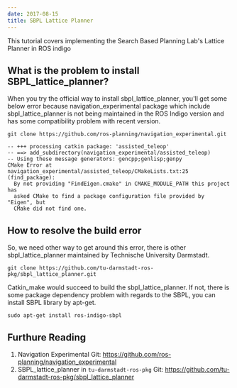 ```yaml
---
date: 2017-08-15
title: SBPL Lattice Planner
---
```

This tutorial covers implementing the Search Based Planning Lab's Lattice Planner in ROS indigo

## What is the problem to install SBPL_lattice_planner?
When you try the official way to install sbpl_lattice_planner, you'll get some below error because navigation_experimental package which include sbpl_lattice_planner is not being maintained in the ROS Indigo version and has some compatibility problem with recent version.
```
git clone https://github.com/ros-planning/navigation_experimental.git

-- +++ processing catkin package: 'assisted_teleop'
-- ==> add_subdirectory(navigation_experimental/assisted_teleop)
-- Using these message generators: gencpp;genlisp;genpy
CMake Error at navigation_experimental/assisted_teleop/CMakeLists.txt:25 (find_package):
  By not providing "FindEigen.cmake" in CMAKE_MODULE_PATH this project has
  asked CMake to find a package configuration file provided by "Eigen", but
  CMake did not find one.
```

## How to resolve the build error
So, we need other way to get around this error, there is other sbpl_lattice_planner maintained by Technische University Darmstadt.
```
git clone https://github.com/tu-darmstadt-ros-pkg/sbpl_lattice_planner.git
```
Catkin_make would succeed to build the sbpl_lattice_planner. If not, there is some package dependency problem with regards to the SBPL, you can install SBPL library by apt-get.
```
sudo apt-get install ros-indigo-sbpl
```

## Furthure Reading
1. Navigation Experimental Git: https://github.com/ros-planning/navigation_experimental
2. SBPL_lattice_planner in `tu-darmstadt-ros-pkg` Git: https://github.com/tu-darmstadt-ros-pkg/sbpl_lattice_planner
